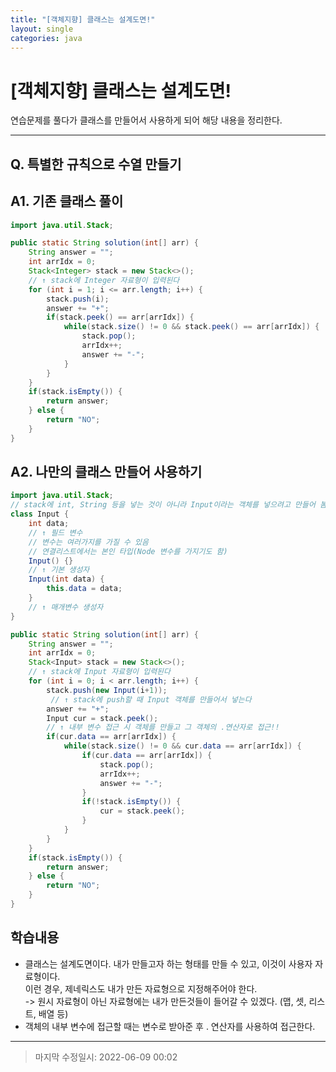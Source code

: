 ```yaml
---
title: "[객체지향] 클래스는 설계도면!"
layout: single
categories: java
---
```


# [객체지향] 클래스는 설계도면!

연습문제를 풀다가 클래스를 만들어서 사용하게 되어 해당 내용을 정리한다.

------

## Q. 특별한 규칙으로 수열 만들기



## A1. 기존 클래스 풀이

```java
import java.util.Stack;

public static String solution(int[] arr) {
    String answer = "";
    int arrIdx = 0;
    Stack<Integer> stack = new Stack<>();
    // ↑ stack에 Integer 자료형이 입력된다
    for (int i = 1; i <= arr.length; i++) {
        stack.push(i);
        answer += "+";
        if(stack.peek() == arr[arrIdx]) {
            while(stack.size() != 0 && stack.peek() == arr[arrIdx]) {
                stack.pop();
                arrIdx++;
                answer += "-";
            }
        }
    }
    if(stack.isEmpty()) {
        return answer;
    } else {
        return "NO";
    }
}
```



## A2. 나만의 클래스 만들어 사용하기

```java
import java.util.Stack;
// stack에 int, String 등을 넣는 것이 아니라 Input이라는 객체를 넣으려고 만들어 봄.
class Input {
    int data; 
    // ↑ 필드 변수
    // 변수는 여러가지를 가질 수 있음
    // 연결리스트에서는 본인 타입(Node 변수를 가지기도 함)
    Input() {}
    // ↑ 기본 생성자
    Input(int data) {
        this.data = data;
    }
    // ↑ 매개변수 생성자
}

public static String solution(int[] arr) {
    String answer = "";
    int arrIdx = 0;
    Stack<Input> stack = new Stack<>(); 
    // ↑ stack에 Input 자료형이 입력된다
    for (int i = 0; i < arr.length; i++) {
        stack.push(new Input(i+1));
         // ↑ stack에 push할 때 Input 객체를 만들어서 넣는다
        answer += "+";
        Input cur = stack.peek(); 
        // ↑ 내부 변수 접근 시 객체를 만들고 그 객체의 .연산자로 접근!!
        if(cur.data == arr[arrIdx]) {
            while(stack.size() != 0 && cur.data == arr[arrIdx]) {
                if(cur.data == arr[arrIdx]) {
                    stack.pop();
                    arrIdx++;
                    answer += "-";
                }
                if(!stack.isEmpty()) {
                    cur = stack.peek();
                }
            }
        }
    }
    if(stack.isEmpty()) {
        return answer;
    } else {
        return "NO";
    }
}
```



## 학습내용

- 클래스는 설계도면이다. 내가 만들고자 하는 형태를 만들 수 있고, 이것이 사용자 자료형이다. <br>이런 경우,  제네릭스도 내가 만든 자료형으로 지정해주어야 한다. <br>-> 원시 자료형이 아닌 자료형에는 내가 만든것들이 들어갈 수 있겠다. (맵, 셋, 리스트, 배열 등)
- 객체의 내부 변수에 접근할 때는 변수로 받아준 후 . 연산자를 사용하여 접근한다.

------

> 마지막 수정일시: 2022-06-09 00:02